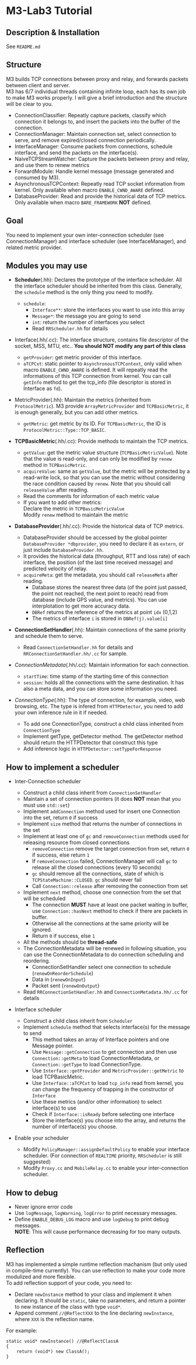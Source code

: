 # M3-Lab3 Tutorial

## Description & Installation

See `README.md`

## Structure

M3 builds TCP connections between proxy and relay, and forwards packets between client and server.  
M3 has 6/7 individual threads containing infinite loop, each has its own job to make M3 works properly. I will give a brief introduction and the structure will be clear to you.

- ConnectionClassifier: Repeatly capture packets, classify which connection it belongs to, and insert the packets into the buffer of the connection.
- ConnectionManager: Maintain connection set, select connection to serve, and remove expired/closed connection periodically.
- InterfaceManager: Consume packets from connections, schedule interface, and send the packets on the interface(s).
- NaiveTCPStreamWatcher: Capture the packets between proxy and relay, and use them to renew metrics
- ForwardModule: Handle kernel message (message generated and consumed by M3).
- AsynchronousTCPContext: Repeatly read TCP socket information from kernel. Only available when macro `ENABLE_CWND_AWARE` defined.
- DatabaseProvider: Read and provide the historical data of TCP metrics. Only available when macro `BARE_FRAMEWORK` **NOT** defined.

## Goal
You need to implement your own inter-connection scheduler (see ConnectionManager) and interface scheduler (see InterfaceManager), and related metric provider.

## Modules you may use
- **Scheduler**(.hh): Declares the prototype of the interface scheduler. All the interface scheduler should be inherited from this class. Generally, the `schedule` method is the only thing you need to modify.
    - `schedule`:  
        - `Interface**`: store the interfaces you want to use into this array
        - `Message*`: the message you are going to send
        - `int`: return the number of interfaces you select
        - Read `RRScheduler.hh` for details

- Interface(.hh/.cc): The interface structure, contains file descriptor of the socket, MSS, MTU, etc.. **You should NOT modify any part of this class**
    - `getProvider`: get metric provider of this interface.
    - `aTCPCxt`: static pointer to `AsynchronousTCPContext`, only valid when macro `ENABLE_CWND_AWARE` is defined. It will repeatly read the informations of this TCP connection from kernel. You can call `getInfo` method to get the tcp_info (file descriptor is stored in Interface as `fd`).

- MetricProvider(.hh): Maintain the metrics (inherited from `ProtocolMetric`). M3 provide `ArrayMetricProvider` and `TCPBasicMetric`, it is enough generally, but you can add other metrics.
    - `getMetric`: get metric by its ID. For `TCPBasicMetric`, the ID is `ProtocolMetric::Type::TCP_BASIC`.

- **TCPBasicMetric**(.hh/.cc): Provide methods to maintain the TCP metrics.
    - `getValue`: get the metric value structure (`TCPBasicMetricValue`). Note that the value is read-only, and can only be modified by `renew` method in `TCPBasicMetric`.
    - `acquireValue`: same as `getValue`, but the metric will be  protected by a read-write lock, so that you can use the metric without considering the race condition caused by `renew`. Note that you should call `releaseValue` after reading.
    - Read the comments for information of each metric value
    - If you want to add other metrics:  
        Declare the metric in `TCPBasicMetricValue`  
        Modify `renew` method to maintain the metric

- **DatabaseProvider**(.hh/.cc): Provide the historical data of TCP metrics.
    - DatabaseProvider should be accessed by the global pointer `DatabaseProvider *dbprovider`, you need to declare it as `extern`, or just include `DatabaseProvider.hh`.
    - It provides the historical data (throughput, RTT and loss rate) of each interface, the position (of the last time received message) and predicted velocity of relay.
    - `acquireMeta`: get the metadata, you should call `releaseMeta` after reading.
        - Database stores the nearest three data (of the point just passed, the point not reached, the next point to reach) read from database (include GPS value, and metrics). You can use interplotation to get more accuracy data.
        - `DBRef` returns the reference of the metrics at point `idx` (0,1,2)
        - The metrics of interface `i` is stored in `DBRef(j).value[i]`

- **ConnectionSetHandler**(.hh): Maintain connections of the same priority and schedule them to serve.
    - Read `ConnectionSetHandler.hh` for details and `RRConnectionSetHandler.hh/.cc` for sample.

- *ConnectionMetadata*(.hh/.cc): Maintain information for each connection.
    - `startTime`: time stamp of the starting time of this connection
    - `session`: holds all the connections with the same destination. It has also a meta data, and you can store some information you need.

- *ConnectionType*(.hh): The type of connection, for example, video, web browsing, etc. The type is infered from `HTTPDetector`, you need to add your own inference rule in it if needed.
    - To add one ConnectionType, construct a child class inherited from `ConnectionType`
    - Implement getType, getDetector method. The getDetector method should return the HTTPDetector that construct this type
    - Add inference logic in `HTTPDetector::setTypeForResponse`

## How to implement a scheduler
- Inter-Connection scheduler
    - Construct a child class inherit from `ConnectionSetHandler`
    - Maintain a set of connection pointers (it does **NOT** mean that you must use `std::set`)
    - Implement `addConnection` method used for insert one Connection into the set, return `0` if success
    - Implement `size` method that returns the number of connections in the set
    - Implement at least one of `gc` and `removeConnection` methods used for releasing resource from closed connections
        - `removeConnection` remove the target connection from set, return `0` if success, else return `1`
        - If `removeConnection` failed, ConnectionManager will call `gc` to release all the closed connections (every 10 seconds)
        - `gc` should remove all the connections, state of which is `TCPStateMachine::CLOSED`. `gc` should never fail
        - Call `Connection::release` after removing the connection from set
    - Implement `next` method, choose one connection from the set that will be scheduled
        - The connection **MUST** have at least one packet waiting in buffer, use `Connection::hasNext` method to check if there are packets in buffer.
        - Otherwise all the connections at the same priority will be ignored.
        - Return `0` if success, else `1`
    - All the methods should be **thread-safe**
    - The ConnectionMetadata will be renewed in following situation, you can use the ConnectionMetadata to do connection scheduling and reordering.
        - ConnectionSetHandler select one connection to schedule (`renewOnReorderSchedule`)
        - Data in (`renewOnInput`)
        - Packet sent (`renewOnOutput`)
    - Read `RRConnectionSetHandler.hh` and `ConnectionMetadata.hh/.cc` for details

- Interface scheduler
    - Construct a child class inherit from `Scheduler`
    - Implement `schedule` method that selects interface(s) for the message to send
        - This method takes an array of Interface pointers and one Message pointer.
        - Use `Message::getConnection` to get connection and then use `Connection::getMeta` to load ConnectionMetadata, or `Connection::getType` to load ConnectionType.
        - Use `Interface::getProvider` and `MetricProvider::getMetric` to load TCPBasicMetric.
        - Use `Interface::aTCPCxt` to load `tcp_info` read from kernel, you can change the frequency of trapping in the constructor of `Interface`
        - Use these metrics (and/or other information) to select interface(s) to use
        - Check if `Interface::isReady` before selecting one interface
        - Store the interface(s) you choose into the array, and returns the number of interface(s) you choose.

- Enable your scheduler
    - Modify `PolicyManager::assignDefaultPolicy` to enable your interface scheduler. (For connection of `REALTIME` priority, `RRScheduler` is still suggested)
    - Modify `Proxy.cc` and `MobileRelay.cc` to enable your inter-connection scheduler.

## How to debug
- Never ignore error code
- Use `logMessage`, `logWarning`, `logError` to print necessary messages.
- Define `ENABLE_DEBUG_LOG` macro and use `logDebug` to print debug messages.  
**NOTE**: This will cause performance decreasing for too many outputs.

## Reflection

M3 has implemented a simple runtime reflection machanism (but only used in compile-time currently). You can use reflection to make your code more modulized and more flexible.  
To add reflection support of your code, you need to:

- Declare `newInstance` method to your class and implement it when declaring. It should be `static`, take no parameters, and return a pointer to new instance of the class with type `void*`.
- Append comment `//@ReflectXXX` to the line declaring `newInstance`, where `XXX` is the reflection name.

For example:
```
static void* newInstance() //@ReflectClassA
{
    return (void*) new ClassA();  
}
```
